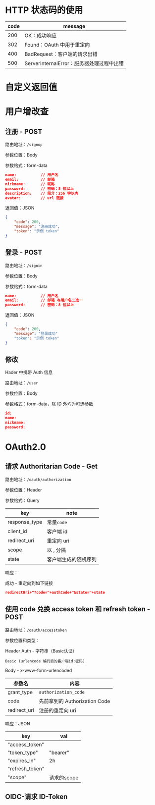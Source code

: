 # HTTP 状态码的使用

| code | message                                   |
| ---- | ----------------------------------------- |
| 200  | OK：成功响应                              |
| 302  | Found：OAuth 中用于重定向                 |
| 400  | BadRequest：客户端的请求出错              |
| 500  | ServerInternalError：服务器处理过程中出错 |

# 自定义返回值



# 用户增改查

## 注册 - POST

路由地址：`/signup`

参数位置：Body

参数格式：form-data

```json
name:			// 用户名
email:			// 邮箱
nickname:		// 昵称
password:		// 密码：8 位以上
description:	// 简介：256 字以内
avatar:			// url 链接
```

返回值：JSON

```json
{
    "code": 200,
    "message": "注册成功",
    "token": "示例 token"
}
```

## 登录 - POST

路由地址：`/signin`

参数位置：Body

参数格式：form-data

```json
name:			// 用户名
email:			// 邮箱 与用户名二选一
password:		// 密码：8 位以上
```

返回值：JSON

```json
{
    "code": 200,
    "message": "登录成功"
    "token": "示例 token"
}
```

## 修改

Hader 中携带 Auth 信息

路由地址：`/user`

参数位置：Body

参数格式：form-data，除 ID 外均为可选参数

```json
id:
name:			
nickname:			
password:	
```

# OAuth2.0

## 请求 Authoritarian Code - Get

路由地址：`/oauth/authorization`

参数位置：Header

参数格式：Query

| key           | note                 |
| ------------- | -------------------- |
| response_type | 常量`code`           |
| client_id     | 客户端 id            |
| redirect_uri  | 重定向 uri           |
| scope         | 以 , 分隔            |
| state         | 客户端生成的随机序列 |

响应：

成功 - 重定向到如下链接

```json
redirectUri+"?code="+authCode+"&state="+state
```

## 使用 code 兑换 access token 和 refresh token  - POST

路由地址：`/oauth/accesstoken`

参数位置和类型：

Header Auth - 字符串（Basic认证）

```
Basic (urlencode 编码后的客户端id:密码)
```

Body - x-www-form-urlencoded

| 参数名       | 内容                          |
| ------------ | ----------------------------- |
| grant_type   | `authorization_code`          |
| code         | 先前拿到的 Authorization Code |
| redirect_uri | 注册的重定向 uri              |

响应：JSON

| key             | val         |
| --------------- | ----------- |
| "access_token"  |             |
| "token_type"    | "bearer"    |
| "expires_in"    | 2h          |
| "refresh_token" |             |
| "scope"         | 请求的scope |

## OIDC-请求 ID-Token
